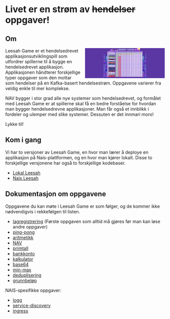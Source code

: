 # Livet er en strøm av ~~hendelser~~ oppgaver!

## Om

<img src="assets/leesah-game-board.png" style="float: right;width: 50%;padding-left: 1em" alt="leaderboard image">

Leesah Game er et hendelsedrevet applikasjonsutviklingspill som utfordrer spillerne til å bygge en hendelsedrevet applikasjon.
Applikasjonen håndterer forskjellige typer oppgaver som den mottar som hendelser på en Kafka-basert hendelsestrøm.
Oppgavene varierer fra veldig enkle til mer komplekse.

NAV bygger i stor grad alle nye systemer som hendelsedrevet, og formålet med Leesah Game er at spillerne skal få en bedre forståelse for hvordan man bygger hendelsedrevne applikasjoner.
Man får også et innblikk i fordeler og ulemper med slike systemer.
Dessuten er det innmari moro!

Lykke til!

## Kom i gang

Vi har to versjoner av Leesah Game, en hvor man lærer å deploye en applikasjon på Nais-plattformen, og en hvor man kjører lokalt.
Disse to forskjellige versjonene har også to forskjellige kodebaser.

- [Lokal Leesah](oppsett-lokalt.md)
- [Nais Leesah](oppsett-nais.md)

## Dokumentasjon om oppgavene

Oppgavene du kan møte i Leesah Game er som følger, og de kommer ikke nødvendigvis i rekkefølgen til listen.

- [lagregistrering](oppgaver/lagregistrering.md) (Første oppgaven som alltid må gjøres før man kan løse andre oppgaver)
- [ping-pong](oppgaver/ping-pong.md)
- [aritmetikk](oppgaver/aritmetikk.md)
- [NAV](oppgaver/nav.md)
- [primtall](oppgaver/primtall.md)
- [bankkonto](oppgaver/bankkonto.md)
- [kalkulator](oppgaver/kalkulator.md)
- [base64](oppgaver/base64.md)
- [min-max](oppgaver/min-max.md)
- [deduplisering](oppgaver/deduplisering.md)
- [grunnbeløp](oppgaver/grunnbeløp.md)


NAIS-spesifikke oppgaver:

- [logg](oppgaver/nais/logg.md)
- [service-discovery](oppgaver/nais/service-discovery.md)
- [ingress](oppgaver/nais/ingress.md)
